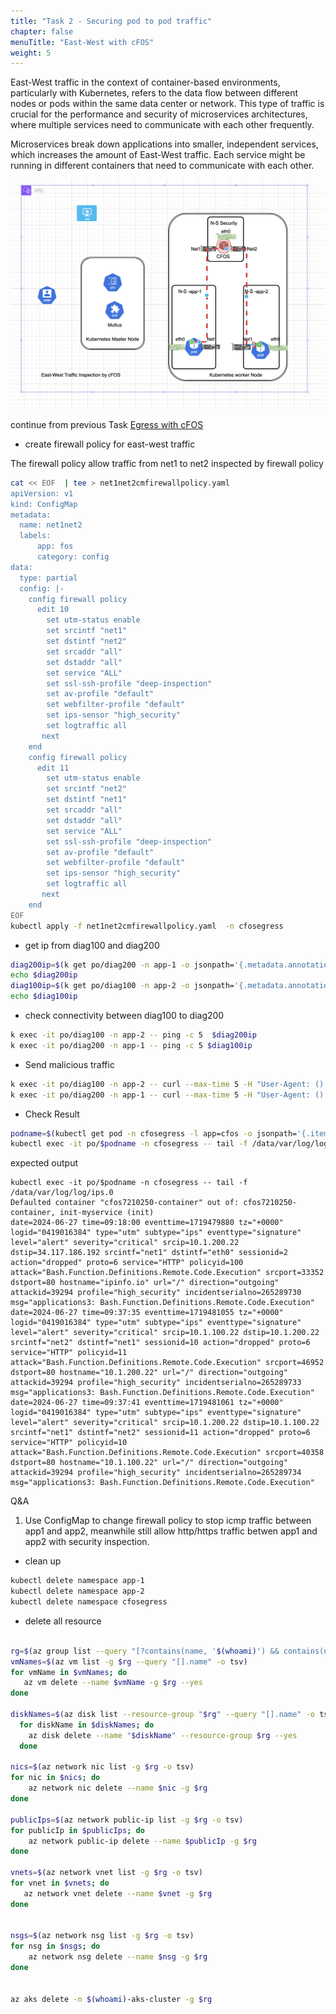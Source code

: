 ```yaml
---
title: "Task 2 - Securing pod to pod traffic"
chapter: false
menuTitle: "East-West with cFOS"
weight: 5
---
```


East-West traffic in the context of container-based environments, particularly with Kubernetes, refers to the data flow between different nodes or pods within the same data center or network. This type of traffic is crucial for the performance and security of microservices architectures, where multiple services need to communicate with each other frequently.

Microservices break down applications into smaller, independent services, which increases the amount of East-West traffic. Each service might be running in different containers that need to communicate with each other.

![imagespod](../images/cfosptop.png)


continue from previous Task [Egress with cFOS](/09egresstraffic/task9_1_understanding_egress_rules.html#purpose)
- create firewall policy for east-west traffic 


The firewall policy allow traffic from net1 to net2 inspected by firewall policy

```bash
cat << EOF  | tee > net1net2cmfirewallpolicy.yaml
apiVersion: v1
kind: ConfigMap
metadata:
  name: net1net2
  labels:
      app: fos
      category: config
data:
  type: partial
  config: |-
    config firewall policy
      edit 10
        set utm-status enable
        set srcintf "net1"
        set dstintf "net2"
        set srcaddr "all"
        set dstaddr "all"
        set service "ALL"
        set ssl-ssh-profile "deep-inspection"
        set av-profile "default"
        set webfilter-profile "default"
        set ips-sensor "high_security"
        set logtraffic all
       next
    end
    config firewall policy
      edit 11
        set utm-status enable
        set srcintf "net2"
        set dstintf "net1"
        set srcaddr "all"
        set dstaddr "all"
        set service "ALL"
        set ssl-ssh-profile "deep-inspection"
        set av-profile "default"
        set webfilter-profile "default"
        set ips-sensor "high_security"
        set logtraffic all
       next
    end
EOF
kubectl apply -f net1net2cmfirewallpolicy.yaml  -n cfosegress
```

- get ip from diag100 and diag200

```bash
diag200ip=$(k get po/diag200 -n app-1 -o jsonpath='{.metadata.annotations}' | jq -r '.["k8s.v1.cni.cncf.io/network-status"]' | jq -r '.[1].ips[0]')
echo $diag200ip
diag100ip=$(k get po/diag100 -n app-2 -o jsonpath='{.metadata.annotations}' | jq -r '.["k8s.v1.cni.cncf.io/network-status"]' | jq -r '.[1].ips[0]')
echo $diag100ip

```
- check connectivity between diag100 to diag200
```bash
k exec -it po/diag100 -n app-2 -- ping -c 5  $diag200ip
k exec -it po/diag200 -n app-1 -- ping -c 5 $diag100ip
```
- Send malicious traffic

```bash
k exec -it po/diag100 -n app-2 -- curl --max-time 5 -H "User-Agent: () { :; }; /bin/ls" http://$diag200ip
k exec -it po/diag200 -n app-1 -- curl --max-time 5 -H "User-Agent: () { :; }; /bin/ls" http://$diag100ip


```
- Check Result

```bash
podname=$(kubectl get pod -n cfosegress -l app=cfos -o jsonpath='{.items[*].metadata.name}')
kubectl exec -it po/$podname -n cfosegress -- tail -f /data/var/log/log/ips.0


```
expected output

```
kubectl exec -it po/$podname -n cfosegress -- tail -f /data/var/log/log/ips.0
Defaulted container "cfos7210250-container" out of: cfos7210250-container, init-myservice (init)
date=2024-06-27 time=09:18:00 eventtime=1719479880 tz="+0000" logid="0419016384" type="utm" subtype="ips" eventtype="signature" level="alert" severity="critical" srcip=10.1.200.22 dstip=34.117.186.192 srcintf="net1" dstintf="eth0" sessionid=2 action="dropped" proto=6 service="HTTP" policyid=100 attack="Bash.Function.Definitions.Remote.Code.Execution" srcport=33352 dstport=80 hostname="ipinfo.io" url="/" direction="outgoing" attackid=39294 profile="high_security" incidentserialno=265289730 msg="applications3: Bash.Function.Definitions.Remote.Code.Execution"
date=2024-06-27 time=09:37:35 eventtime=1719481055 tz="+0000" logid="0419016384" type="utm" subtype="ips" eventtype="signature" level="alert" severity="critical" srcip=10.1.100.22 dstip=10.1.200.22 srcintf="net2" dstintf="net1" sessionid=10 action="dropped" proto=6 service="HTTP" policyid=11 attack="Bash.Function.Definitions.Remote.Code.Execution" srcport=46952 dstport=80 hostname="10.1.200.22" url="/" direction="outgoing" attackid=39294 profile="high_security" incidentserialno=265289733 msg="applications3: Bash.Function.Definitions.Remote.Code.Execution"
date=2024-06-27 time=09:37:41 eventtime=1719481061 tz="+0000" logid="0419016384" type="utm" subtype="ips" eventtype="signature" level="alert" severity="critical" srcip=10.1.200.22 dstip=10.1.100.22 srcintf="net1" dstintf="net2" sessionid=11 action="dropped" proto=6 service="HTTP" policyid=10 attack="Bash.Function.Definitions.Remote.Code.Execution" srcport=40358 dstport=80 hostname="10.1.100.22" url="/" direction="outgoing" attackid=39294 profile="high_security" incidentserialno=265289734 msg="applications3: Bash.Function.Definitions.Remote.Code.Execution"
```

Q&A

1. Use ConfigMap to change firewall policy to stop icmp traffic between app1 and app2, meanwhile still allow http/https traffic betwen app1 and app2 with security inspection. 





- clean up

```bash
kubectl delete namespace app-1
kubectl delete namespace app-2
kubectl delete namespace cfosegress
```

- delete all resource

```bash

rg=$(az group list --query "[?contains(name, '$(whoami)') && contains(name, 'workshop')].name" -o tsv)
vmNames=$(az vm list -g $rg --query "[].name" -o tsv)
for vmName in $vmNames; do 
   az vm delete --name $vmName -g $rg --yes
done

diskNames=$(az disk list --resource-group "$rg" --query "[].name" -o tsv)
  for diskName in $diskNames; do
    az disk delete --name "$diskName" --resource-group $rg --yes
  done

nics=$(az network nic list -g $rg -o tsv)
for nic in $nics; do
    az network nic delete --name $nic -g $rg
done

publicIps=$(az network public-ip list -g $rg -o tsv)
for publicIp in $publicIps; do 
    az network public-ip delete --name $publicIp -g $rg
done

vnets=$(az network vnet list -g $rg -o tsv)
for vnet in $vnets; do
   az network vnet delete --name $vnet -g $rg
done


nsgs=$(az network nsg list -g $rg -o tsv) 
for nsg in $nsgs; do
    az network nsg delete --name $nsg -g $rg 
done


az aks delete -n $(whoami)-aks-cluster -g $rg
```

